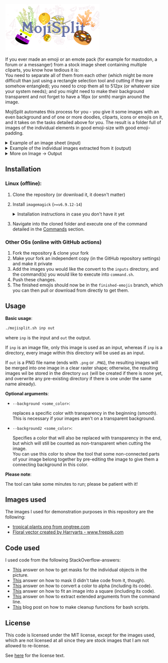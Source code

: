 <!-- ![MojiSplit](demo/Title.png) -->
<img src="demo/Title.png" alt="MojiSplit" width="300px">

If you ever made an emoji or an emote pack (for example for mastodon, a forum or a messanger) from a stock image sheet containing multiple cliparts, you know how tedious it is:<br/>
You need to separate all of them from each other (which might be more difficult than just using a rectangle selection tool and cutting if they are somehow entangled);
you need to crop them all to 512px (or whatever size your system needs);
and you might need to make their background transparent and not forget to have a 16px (or smth) margin around the image.

MojiSplit automates this process for you - you give it some images with an even background and of one or more doodles, cliparts, icons or emojis on it, and it takes on the tasks detailed above for you.
The result is a folder full of images of the individual elements in good emoji-size with good emoji-padding.

<details><summary>Example of an image sheet (input)</summary>

![input iamge. It contains several flowers on an evenly white background](demo/input.png)

`input.png`
</details>

<details><summary>Example of the individual images extracted from it (output)</summary>

![the images extracted from the input image, each one square shaped, with a transparent (checkered) background](demo/output.png)

`input.0.png` - `input.5.png`
</details>

<details><summary>More on Image -> Output</summary>

**The input image(s)**:
* The tool expects your image to have a uniform background (ideally transparent; see [here](#usage) for more options about this).
* Different parts of your image may have overlapping bounding boxes.
* Elements in your image may have holes in them.

**The output images**:
* transparent background.
* 512x512 px large (a power of two and exactly the size that Signal messanger wants for stickers, coincidentally).
* 16px padding between their border and the border of their contents.
</details>

## Installation

### Linux (offline):

1. Clone the repository (or download it, it doesn't matter)
2. Install `imagemagick` (`>=v6.9.12-14`)
   
   <details><summary>Installation instructions in case you don't have it yet</summary>
   
   See [here](https://mindaslab.github.io/2018/11/22/install-latest-version-of-imagemagick-in-ubuntu-18-04.html) for installation instructions if you don't already have it, and use [this link]() instead of the one mentioned in the article to get the aforementioned version.</details>
3. Navigate into the cloned folder and execute one of the command detailed in the [Commands](#commands_available) section.

### Other OSs (online with GitHub actions)

1. Fork the repository & clone your fork
2. Make your fork an independent copy (in the GitHub repository settings) and make it private
3. Add the images you would like the convert to the `inputs` directory, and the command(s) you would like to execute into `command.sh`.
4. Push these changes.
5. The finished emojis should now be in the `finished-emojis` branch, which you can then pull or download from directly to get them.

## Usage

**Basic usage**:

```bash
./mojisplit.sh inp out
```

where `inp` is the input and `out` the output.

If `inp` is an image file, only this image is used as an input, whereas if `inp` is a directory, every image within this directory will be used as an input.

If `out` is a PNG file name (ends with `.png` or `.PNG`), the resulting images will be merged into one image in a clear raster shape;
otherwise, the resulting images wil be stored in the directory `out` (will be created if there is none yet, and overwrite any pre-existing directory if there is one under the same name already).

**Optional arguments**:

* `--background <some_color>`:
  
  replaces a specific color with transparency in the beginning (smooth).
  This is necessary if your images aren't on a transparent background.

* `--background2 <some_color>`:

  Specifies a color that will also be replaced with transparency in the end, but which will still be counted as non-transparent when cutting the image.<br/>
  You can use this color to show the tool that some non-connected parts of your image belong together by pre-editing the image to give them a connecting background in this color.
  
**Please note**:

The tool can take some minutes to run;
please be patient with it!

## Images used

The images I used for demonstration purposes in this repository are the following:
* <a href='https://pngtree.com/so/tropical-plants'>tropical plants png from pngtree.com</a>
* <a href='https://www.freepik.com/vectors/floral'>Floral vector created by Harryarts - www.freepik.com</a>

## Code used

I used code from the following StackOverflow-answers:
* [This](https://stackoverflow.com/a/29758578) answer on how to get masks for the individual objects in the picture.
* [This](https://stackoverflow.com/questions/13648943/masking-an-images-alpha-in-imagemagick) answer on how to mask (I didn't take code from it, though).
* [This](https://stackoverflow.com/a/27194202) answer on how to convert a color to alpha (including its code).
* [This](https://askubuntu.com/a/594979) answer on how to fit an image into a square (including its code).
* [This](https://stackoverflow.com/a/14203146) answer on how to extract extended arguments from the command line.
* [This](http://redsymbol.net/articles/bash-exit-traps/) blog post on how to make cleanup functions for bash scripts.

## License

This code is licensed under the MIT license, except for the images used, which are not licensed at all since they are stock images that I am not allowed to re-license.

See [here](LICENSE.txt) for the license text.
